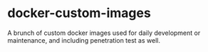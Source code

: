 # docker-custom-images
A brunch of custom docker images used for daily development or maintenance, and including penetration test as well.
